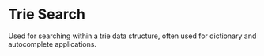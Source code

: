 # Trie Search
Used for searching within a trie data structure, often used for dictionary and autocomplete applications.
